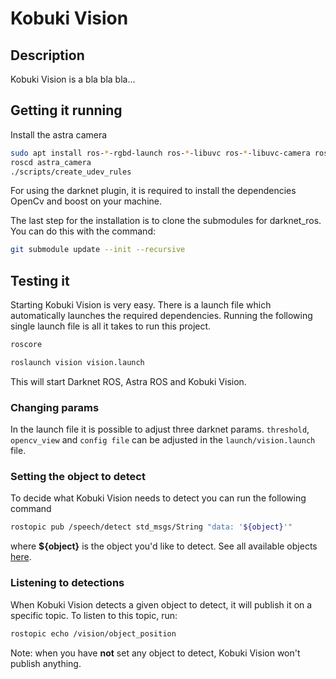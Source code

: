 # Kobuki Vision

## Description
Kobuki Vision is a bla bla bla...

## Getting it running

Install the astra camera
```bash 
sudo apt install ros-*-rgbd-launch ros-*-libuvc ros-*-libuvc-camera ros-*-libuvc-ros
roscd astra_camera
./scripts/create_udev_rules
```

For using the darknet plugin, it is required to install the dependencies OpenCv and boost on your machine. 

The last step for the installation is to clone the submodules for darknet_ros. You can do this with the command:
```bash 
git submodule update --init --recursive
```
 
## Testing it
Starting Kobuki Vision is very easy. There is a launch file which automatically launches
the required dependencies. Running the following single launch file is all it takes to run this project.
```Bash
roscore
```
```Bash
roslaunch vision vision.launch
```
This will start Darknet ROS, Astra ROS and Kobuki Vision. 

### Changing params

In the launch file it is possible to adjust three darknet params. `threshold`, `opencv_view` and `config file` can be 
adjusted in the `launch/vision.launch` file. 

### Setting the object to detect
To decide what Kobuki Vision needs to detect you can run the following command
```Bash
rostopic pub /speech/detect std_msgs/String "data: '${object}'" 
```
where **${object}** is the object you'd like to detect. See all available objects [here](https://github.com/leggedrobotics/darknet_ros/blob/master/darknet_ros/config/yolov2.yaml).

### Listening to detections
When Kobuki Vision detects a given object to detect, it will publish it on a specific topic.
To listen to this topic, run:
```Bash
rostopic echo /vision/object_position
```
Note: when you have **not** set any object to detect, Kobuki Vision won't publish anything. 

